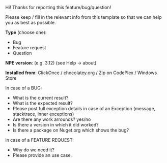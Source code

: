 Hi! Thanks for reporting this feature/bug/question! 

Please keep / fill in the relevant info from this template so that we can help you as best as possible.

**Type** (choose one):

- Bug
- Feature request
- Question

**NPE version**: (e.g. 3.12) (see Help -> about)

**Installed from**: ClickOnce / chocolatey.org / Zip on CodePlex / Windows Store

In case of a BUG:

- What is the current result?
- What is the expected result?
- Please post full exception details in case of an Exception (message, stacktrace, inner exceptions)
- Are there any work arrounds? yes/no
- Is there a version in which it did worked? 
- Is there a package on Nuget.org which shows the bug?

in case of a FEATURE REQUEST:
 
 - Why do we need it?
 - Please provide an use case.

